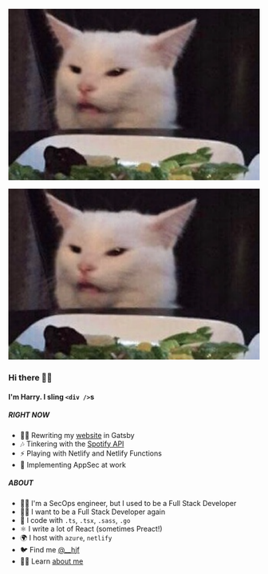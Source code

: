 ![a cat](./img/smudge.png)

<img src="https://github.com/hjfitz/hjfitz/raw/master/img/smudge.png" width="2000"></img>

### Hi there 🧙‍♀️

#### I'm Harry. I sling `<div />`s

##### RIGHT NOW
* 👨‍💻 Rewriting my [website](https://hjf.io) in Gatsby
* 🎶 Tinkering with the [Spotify API](https://spotify.hjf.io/)
* ⚡️ Playing with Netlify and Netlify Functions
* 🔐 Implementing AppSec at work

##### ABOUT
* 👮‍♂️ I'm a SecOps engineer, but I used to be a Full Stack Developer
* 🧙‍♂️ I want to be a Full Stack Developer again
* 🧱 I code with `.ts`, `.tsx`, `.sass`, `.go`
* ⚛️ I write a lot of React (sometimes Preact!)
* 🌍 I host with `azure`, `netlify`
* 🐦 Find me [@__hjf](https://twitter.com/__hjf)
* 👨‍💼 Learn [about me](https://www.linkedin.com/in/hjfitz/)
